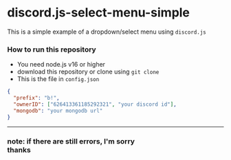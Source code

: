 # discord.js-select-menu-simple
This is a simple example of a dropdown/select menu using `discord.js`
### How to run this repository
- You need node.js v16 or higher
- download this repository or clone using `git clone`
- This is the file in `config.json`
```json
{
  "prefix": "b!",
  "ownerID": ["626413361185292321", "your discord id"],
  "mongodb": "your mongodb url"
}
```
***
### note: if there are still errors, I'm sorry</br>thanks


